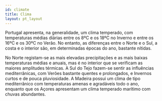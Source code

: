 ```yaml
---
id: climate
title: Clima
layout: pt_layout
---
```


Portugal apresenta, na generalidade, um clima temperado, com temperaturas médias diárias entre os 8ºC e os 18ºC no Inverno e entre os 16ºC e os 30ºC no Verão. No entanto, as diferenças entre o Norte e o Sul, a costa e o interior são, em determinadas épocas do ano, bastante nítidas.

No Norte registam-se as mais elevadas precipitações e as mais baixas temperaturas médias e anuais, mas é no interior que se verificam as maiores amplitudes térmicas. A Sul do Tejo fazem-se sentir as influências mediterrânicas, com Verões bastante quentes e prolongados, e Invernos curtos e de pouca pluviosidade. A Madeira possui um clima de tipo mediterrânico com temperaturas amenas e agradáveis todo o ano, enquanto que os Açores apresentam um clima temperado marítimo com chuvas abundantes.
